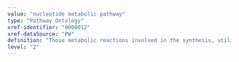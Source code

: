 ```yaml
---
value: "nucleotide metabolic pathway"
type: "Pathway Ontology"
xref-identifier: "0000012"
xref-dataSource: "PW"
definition: "Those metabolic reactions involved in the synthesis, utilization and/or degradation of nucleotides. Nucleotides, which are the units of DNA and RNA, can also play important roles in cellular energy, enzyme regulation as well as serve as signaling molecules."
level: "2"
---
```

